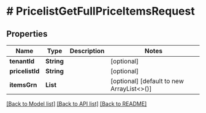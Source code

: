 # # PricelistGetFullPriceItemsRequest


## Properties 


Name | Type | Description | Notes
------------ | ------------- | ------------- | -------------
**tenantId**| **String** |   | [optional]
**pricelistId**| **String** |   | [optional]
**itemsGrn**| **List<String>** |   | [optional] [default to new ArrayList<>()]


[[Back to Model list]](../../README.md#models) [[Back to API list]](../../README.md#endpoints) [[Back to README]](../../README.md)


